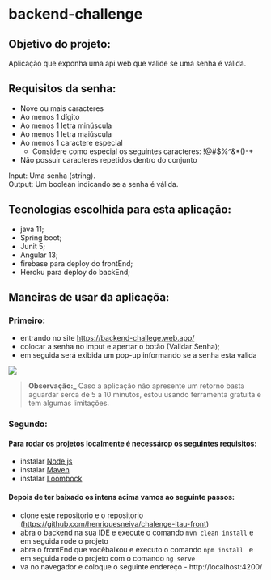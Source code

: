 # backend-challenge

## Objetivo do projeto:
Aplicação que exponha uma api web que valide se uma senha é válida.

## Requisitos da senha:
- Nove ou mais caracteres
- Ao menos 1 dígito
- Ao menos 1 letra minúscula
- Ao menos 1 letra maiúscula
- Ao menos 1 caractere especial
  - Considere como especial os seguintes caracteres: !@#$%^&*()-+
- Não possuir caracteres repetidos dentro do conjunto

Input: Uma senha (string).  
Output: Um boolean indicando se a senha é válida.

## Tecnologias escolhida para esta aplicação:
* java 11;
* Spring boot;
* Junit 5;
* Angular 13;
* firebase para deploy do frontEnd;
* Heroku para deploy do backEnd;

## Maneiras de usar da aplicaçõa:

### Primeiro: 
- entrando no site https://backend-challege.web.app/
- colocar a senha no imput e apertar o botão (Validar Senha);
- em seguida será exibida um pop-up informando se a senha esta valida 

![](img-readm/valid.png)

> **Observação:_** Caso a aplicação não apresente um retorno basta aguardar serca de 5 a 10 minutos, estou usando ferramenta gratuita e tem algumas limitações.

### Segundo:

#### Para rodar os projetos localmente é necessárop os seguintes requisitos:
*  instalar [Node js](https://nodejs.org/en/download/)
*  instalar [Maven](https://maven.apache.org/download.cgi)
*  instalar [Loombock](https://projectlombok.org/download)
#### Depois de ter baixado os intens acima vamos ao seguinte passos:
- clone este repositorio e o repositorio  (https://github.com/henriquesneiva/chalenge-itau-front)
- abra o backend na sua IDE e execute o comando ``` mvn clean install ``` e em seguida rode o projeto
- abra o frontEnd que vocêbaixou e executo o comando ``` npm install  ``` e em seguida rode o projeto com o comando ``` ng serve ```
- va no navegador e coloque o seguinte endereço -  http://localhost:4200/
